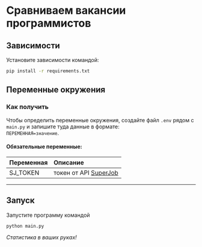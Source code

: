 # Сравниваем вакансии программистов

## Зависимости
Установите зависимости командой:  
```sh
pip install -r requirements.txt
```

## Переменные окружения
### Как получить
Чтобы определить переменные окружения, создайте файл `.env` рядом с `main.py` и запишите туда данные в формате:  
`ПЕРЕМЕННАЯ=значение`.



#### Обязательные переменные:  

| Переменная    | Описание                                                                       |
|:--------------|:-------------------------------------------------------------------------------|
| SJ_TOKEN     | токен от API [SuperJob](https://api.superjob.ru/ "получить токен от API SuperJob") |

***

## Запуск
Запустите программу командой
```sh
python main.py
```
  
*Статистика в ваших руках!*
